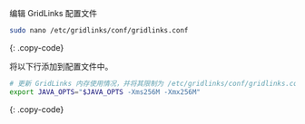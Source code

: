 编辑 GridLinks 配置文件

```bash 
sudo nano /etc/gridlinks/conf/gridlinks.conf
``` 
{: .copy-code}

将以下行添加到配置文件中。

```bash
# 更新 GridLinks 内存使用情况，并将其限制为 /etc/gridlinks/conf/gridlinks.conf 中的 256MB
export JAVA_OPTS="$JAVA_OPTS -Xms256M -Xmx256M"
```
{: .copy-code}